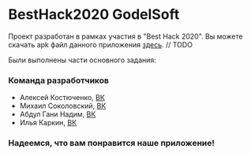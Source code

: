 # BestHack2020 GodelSoft

Проект разработан в рамках участия в "Best Hack 2020".
Вы можете скачать apk файл данного приложения <a href="тут должна быть ссылка">здесь</a>. // TODO

Были выполнены части основного задания:



### Команда разработчиков
* Алексей Костюченко,   [ВК](https://vk.com/shaniser)
* Михаил Соколовский,   [ВК](https://vk.com/sokolmish)
* Абдул Гани Надим,   [ВК](https://vk.com/nadim.abdulgani)
* Илья Каркин,   [ВК](https://vk.com/id210438588)






### Надеемся, что вам понравится наше приложение!
